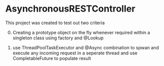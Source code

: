 # AsynchronousRESTController

This project was created to test out two criteria

0) Creating a prototype object on the fly whenever required within a singleton class using factory and @Lookup

2) use ThreadPoolTaskExecutor and @Async combination to spwan and execute any incoming request in a seperate thread and use CompletableFuture to populate result
